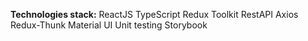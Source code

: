 **Technologies stack:**
ReactJS
TypeScript
Redux Toolkit
RestAPI
Axios
Redux-Thunk
Material UI
Unit testing
Storybook
